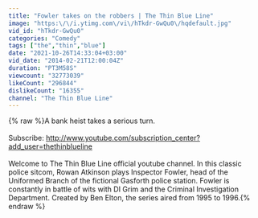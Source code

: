```yaml
---
title: "Fowler takes on the robbers | The Thin Blue Line"
image: "https:\/\/i.ytimg.com\/vi\/hTkdr-GwQu0\/hqdefault.jpg"
vid_id: "hTkdr-GwQu0"
categories: "Comedy"
tags: ["the","thin","blue"]
date: "2021-10-26T14:33:04+03:00"
vid_date: "2014-02-21T12:00:04Z"
duration: "PT3M58S"
viewcount: "32773039"
likeCount: "296844"
dislikeCount: "16355"
channel: "The Thin Blue Line"
---
```

{% raw %}A bank heist takes a serious turn.<br /><br />Subscribe: <a rel="nofollow" target="blank" href="http://www.youtube.com/subscription_center?add_user=thethinblueline">http://www.youtube.com/subscription_center?add_user=thethinblueline</a><br /><br />Welcome to The Thin Blue Line official youtube channel. In this classic police sitcom, Rowan Atkinson plays Inspector Fowler, head of the Uniformed Branch of the fictional Gasforth police station. Fowler is constantly in battle of wits with DI Grim and the Criminal Investigation Department. Created by Ben Elton, the series aired from 1995 to 1996.{% endraw %}
